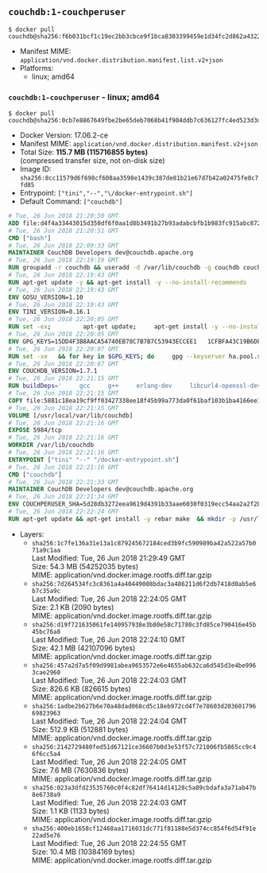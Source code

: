 ## `couchdb:1-couchperuser`

```console
$ docker pull couchdb@sha256:f6b031bcf1c19ec2bb3cbce9f1bca8303399459e1d34fc2d862a4322ef905b6a
```

-	Manifest MIME: `application/vnd.docker.distribution.manifest.list.v2+json`
-	Platforms:
	-	linux; amd64

### `couchdb:1-couchperuser` - linux; amd64

```console
$ docker pull couchdb@sha256:0cb7e8867649fbe2be65deb7068b41f904ddb7c636127fc4ed523d3d8e5ddaea
```

-	Docker Version: 17.06.2-ce
-	Manifest MIME: `application/vnd.docker.distribution.manifest.v2+json`
-	Total Size: **115.7 MB (115716855 bytes)**  
	(compressed transfer size, not on-disk size)
-	Image ID: `sha256:8cc11579d6f698cf608aa3598e1439c387de81b21e67d7b42a02475fe8c7fd85`
-	Entrypoint: `["tini","--","\/docker-entrypoint.sh"]`
-	Default Command: `["couchdb"]`

```dockerfile
# Tue, 26 Jun 2018 21:20:50 GMT
ADD file:d4f4a33443015d350df6f0aa1d8b3491b27b93adabcbfb1b983fc915abc8723b in / 
# Tue, 26 Jun 2018 21:20:51 GMT
CMD ["bash"]
# Tue, 26 Jun 2018 22:09:33 GMT
MAINTAINER CouchDB Developers dev@couchdb.apache.org
# Tue, 26 Jun 2018 22:19:19 GMT
RUN groupadd -r couchdb && useradd -d /var/lib/couchdb -g couchdb couchdb
# Tue, 26 Jun 2018 22:19:43 GMT
RUN apt-get update -y && apt-get install -y --no-install-recommends     ca-certificates     curl     erlang-nox     libicu52     libmozjs185-1.0     libnspr4     libnspr4-0d   && rm -rf /var/lib/apt/lists/*
# Tue, 26 Jun 2018 22:19:43 GMT
ENV GOSU_VERSION=1.10
# Tue, 26 Jun 2018 22:19:43 GMT
ENV TINI_VERSION=0.16.1
# Tue, 26 Jun 2018 22:20:05 GMT
RUN set -ex;         apt-get update;     apt-get install -y --no-install-recommends wget;     rm -rf /var/lib/apt/lists/*;         dpkgArch="$(dpkg --print-architecture | awk -F- '{ print $NF }')";         wget -O /usr/local/bin/gosu "https://github.com/tianon/gosu/releases/download/${GOSU_VERSION}/gosu-$dpkgArch";     wget -O /usr/local/bin/gosu.asc "https://github.com/tianon/gosu/releases/download/$GOSU_VERSION/gosu-$dpkgArch.asc";     export GNUPGHOME="$(mktemp -d)";     gpg --keyserver ha.pool.sks-keyservers.net --recv-keys B42F6819007F00F88E364FD4036A9C25BF357DD4;     gpg --batch --verify /usr/local/bin/gosu.asc /usr/local/bin/gosu;     rm -r "$GNUPGHOME" /usr/local/bin/gosu.asc;     chmod +x /usr/local/bin/gosu;     gosu nobody true;         wget -O /usr/local/bin/tini "https://github.com/krallin/tini/releases/download/v${TINI_VERSION}/tini-$dpkgArch";     wget -O /usr/local/bin/tini.asc "https://github.com/krallin/tini/releases/download/v${TINI_VERSION}/tini-$dpkgArch.asc";     export GNUPGHOME="$(mktemp -d)";     gpg --keyserver ha.pool.sks-keyservers.net --recv-keys 595E85A6B1B4779EA4DAAEC70B588DFF0527A9B7;     gpg --batch --verify /usr/local/bin/tini.asc /usr/local/bin/tini;     rm -r "$GNUPGHOME" /usr/local/bin/tini.asc;     chmod +x /usr/local/bin/tini;     tini --version;         apt-get purge -y --auto-remove wget
# Tue, 26 Jun 2018 22:20:05 GMT
ENV GPG_KEYS=15DD4F3B8AACA54740EB78C7B7B7C53943ECCEE1   1CFBFA43C19B6DF4A0CA3934669C02FFDF3CEBA3   25BBBAC113C1BFD5AA594A4C9F96B92930380381   4BFCA2B99BADC6F9F105BEC9C5E32E2D6B065BFB   5D680346FAA3E51B29DBCB681015F68F9DA248BC   7BCCEB868313DDA925DF1805ECA5BCB7BB9656B0   C3F4DFAEAD621E1C94523AEEC376457E61D50B88   D2B17F9DA23C0A10991AF2E3D9EE01E47852AEE4   E0AF0A194D55C84E4A19A801CDB0C0F904F4EE9B
# Tue, 26 Jun 2018 22:20:07 GMT
RUN set -xe   && for key in $GPG_KEYS; do     gpg --keyserver ha.pool.sks-keyservers.net --recv-keys "$key";   done
# Tue, 26 Jun 2018 22:20:07 GMT
ENV COUCHDB_VERSION=1.7.1
# Tue, 26 Jun 2018 22:21:15 GMT
RUN buildDeps='     gcc     g++     erlang-dev     libcurl4-openssl-dev     libicu-dev     libmozjs185-dev     libnspr4-dev     make   '   && apt-get update && apt-get install -y --no-install-recommends $buildDeps   && curl -fSL https://apache.osuosl.org/couchdb/source/$COUCHDB_VERSION/apache-couchdb-$COUCHDB_VERSION.tar.gz -o couchdb.tar.gz   && curl -fSL https://www.apache.org/dist/couchdb/source/$COUCHDB_VERSION/apache-couchdb-$COUCHDB_VERSION.tar.gz.asc -o couchdb.tar.gz.asc   && gpg --batch --verify couchdb.tar.gz.asc couchdb.tar.gz   && mkdir -p /usr/src/couchdb   && tar -xzf couchdb.tar.gz -C /usr/src/couchdb --strip-components=1   && cd /usr/src/couchdb   && ./configure --with-js-lib=/usr/lib --with-js-include=/usr/include/mozjs   && make && make install   && apt-get purge -y --auto-remove $buildDeps   && rm -rf /var/lib/apt/lists/* /usr/src/couchdb /couchdb.tar.gz*   && chown -R couchdb:couchdb     /usr/local/lib/couchdb /usr/local/etc/couchdb     /usr/local/var/lib/couchdb /usr/local/var/log/couchdb /usr/local/var/run/couchdb   && chmod -R g+rw     /usr/local/lib/couchdb /usr/local/etc/couchdb     /usr/local/var/lib/couchdb /usr/local/var/log/couchdb /usr/local/var/run/couchdb   && mkdir -p /var/lib/couchdb   && sed -e 's/^bind_address = .*$/bind_address = 0.0.0.0/' -i /usr/local/etc/couchdb/default.ini   && sed -e 's!/usr/local/var/log/couchdb/couch.log$!/dev/null!' -i /usr/local/etc/couchdb/default.ini
# Tue, 26 Jun 2018 22:21:15 GMT
COPY file:5881c18ea19cf9ff03427338ee18f45b99a773da0f61baf103b1ba4166ee1b8f in / 
# Tue, 26 Jun 2018 22:21:15 GMT
VOLUME [/usr/local/var/lib/couchdb]
# Tue, 26 Jun 2018 22:21:16 GMT
EXPOSE 5984/tcp
# Tue, 26 Jun 2018 22:21:16 GMT
WORKDIR /var/lib/couchdb
# Tue, 26 Jun 2018 22:21:16 GMT
ENTRYPOINT ["tini" "--" "/docker-entrypoint.sh"]
# Tue, 26 Jun 2018 22:21:16 GMT
CMD ["couchdb"]
# Tue, 26 Jun 2018 22:21:33 GMT
MAINTAINER CouchDB Developers dev@couchdb.apache.org
# Tue, 26 Jun 2018 22:21:34 GMT
ENV COUCHPERUSER_SHA=5d28db3272eea9619d4391b33aae6030f0319ecc54aa2a2f2b6c6a8d448f03f2
# Tue, 26 Jun 2018 22:22:24 GMT
RUN apt-get update && apt-get install -y rebar make  && mkdir -p /usr/local/lib/couchdb/plugins/couchperuser  && cd /usr/local/lib/couchdb/plugins  && curl -L -o couchperuser.tar.gz https://github.com/etrepum/couchperuser/archive/1.1.0.tar.gz  && echo "$COUCHPERUSER_SHA *couchperuser.tar.gz" | sha256sum -c -  && tar -xzf couchperuser.tar.gz -C couchperuser --strip-components=1  && rm couchperuser.tar.gz  && cd couchperuser  && make  && apt-get purge -y --auto-remove rebar make
```

-	Layers:
	-	`sha256:1c7fe136a31e13a1c879245672184ced3b9fc590989ba42a522a57b071a9c1aa`  
		Last Modified: Tue, 26 Jun 2018 21:29:49 GMT  
		Size: 54.3 MB (54252035 bytes)  
		MIME: application/vnd.docker.image.rootfs.diff.tar.gzip
	-	`sha256:7d264534fc3c8361a4a40449008bdac3a486211d6f2db7418d0ab5e6b7c35a9c`  
		Last Modified: Tue, 26 Jun 2018 22:24:05 GMT  
		Size: 2.1 KB (2090 bytes)  
		MIME: application/vnd.docker.image.rootfs.diff.tar.gzip
	-	`sha256:d19f721635061fe140957938e3b80e58c71780c3fd85ce790416e45b45bc76a8`  
		Last Modified: Tue, 26 Jun 2018 22:24:10 GMT  
		Size: 42.1 MB (42107096 bytes)  
		MIME: application/vnd.docker.image.rootfs.diff.tar.gzip
	-	`sha256:457a2d7a5f09d9981abea9653572e6e4655ab632ca6d545d3e4be9963cae2960`  
		Last Modified: Tue, 26 Jun 2018 22:24:03 GMT  
		Size: 826.6 KB (826615 bytes)  
		MIME: application/vnd.docker.image.rootfs.diff.tar.gzip
	-	`sha256:1adbe2b627b6e70a48dad068cd5c18eb972cd4f7e78603d20360179669823963`  
		Last Modified: Tue, 26 Jun 2018 22:24:04 GMT  
		Size: 512.9 KB (512881 bytes)  
		MIME: application/vnd.docker.image.rootfs.diff.tar.gzip
	-	`sha256:2142729480fed51d67121ce36607b0d3e53f57c721006fb5865cc9c46f6cc5a4`  
		Last Modified: Tue, 26 Jun 2018 22:24:05 GMT  
		Size: 7.6 MB (7630836 bytes)  
		MIME: application/vnd.docker.image.rootfs.diff.tar.gzip
	-	`sha256:023a3dfd23535760c0f4c82df76414d14128c5a89cbdafa3a71ab47b8e6738a9`  
		Last Modified: Tue, 26 Jun 2018 22:24:03 GMT  
		Size: 1.1 KB (1133 bytes)  
		MIME: application/vnd.docker.image.rootfs.diff.tar.gzip
	-	`sha256:400eb1658cf12468aa1716031dc771f81188e5d374cc854f6d54f91e22ad5e76`  
		Last Modified: Tue, 26 Jun 2018 22:24:55 GMT  
		Size: 10.4 MB (10384169 bytes)  
		MIME: application/vnd.docker.image.rootfs.diff.tar.gzip
